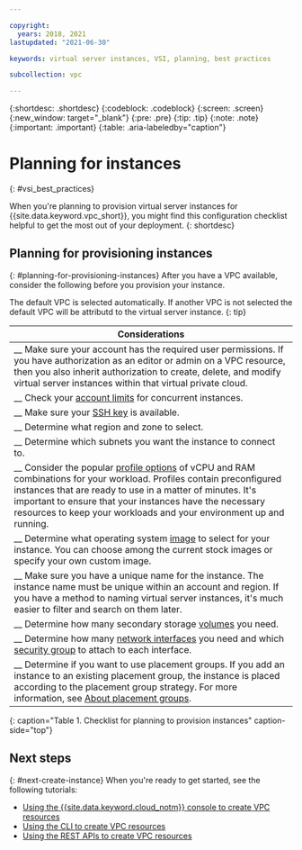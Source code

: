 ```yaml
---

copyright:
  years: 2018, 2021
lastupdated: "2021-06-30"

keywords: virtual server instances, VSI, planning, best practices

subcollection: vpc

---
```


{:shortdesc: .shortdesc}
{:codeblock: .codeblock}
{:screen: .screen}
{:new_window: target="_blank"}
{:pre: .pre}
{:tip: .tip}
{:note: .note}
{:important: .important}
{:table: .aria-labeledby="caption"}

# Planning for instances
{: #vsi_best_practices}

When you're planning to provision virtual server instances for {{site.data.keyword.vpc_short}}, you might find this configuration checklist helpful to get the most out of your deployment.
{: shortdesc}

## Planning for provisioning instances
{: #planning-for-provisioning-instances}
After you have a VPC available, consider the following before you provision your instance.

The default VPC is selected automatically. If another VPC is not selected the default VPC will be attributd to the virtual server instance.
{: tip}

|        Considerations|
|-------------------|
|__ Make sure your account has the required user permissions. If you have authorization as an editor or admin on a VPC resource, then you also inherit authorization to create, delete, and modify virtual server instances within that virtual private cloud.|
|__ Check your [account limits](/docs/vpc?topic=vpc-quotas) for concurrent instances. |
|__ Make sure your [SSH key](/docs/vpc?topic=vpc-ssh-keys#ssh-keys) is available.
|__ Determine what region and zone to select.|
|__ Determine which subnets you want the instance to connect to.|
|__ Consider the popular [profile options](/docs/vpc?topic=vpc-profiles#profiles) of vCPU and RAM combinations for your workload. Profiles contain preconfigured instances that are ready to use in a matter of minutes. It's important to ensure that your instances have the necessary resources to keep your workloads and your environment up and running.|
|__ Determine what operating system [image](/docs/vpc?topic=vpc-about-images) to select for your instance. You can choose among the current stock images or specify your own custom image. |
|__ Make sure you have a unique name for the instance. The instance name must be unique within an account and region. If you have a method to naming virtual server instances, it's much easier to filter and search on them later. |
|__ Determine how many secondary storage [volumes](/docs/vpc?topic=vpc-block-storage-about#secondary-data-volumes) you need. |
|__ Determine how many [network interfaces](/docs/vpc?topic=vpc-using-instance-vnics#about-network-interfaces) you need and which [security group](/docs/vpc?topic=vpc-using-security-groups) to attach to each interface.|
|__ Determine if you want to use placement groups. If you add an instance to an existing placement group, the instance is placed according to the placement group strategy. For more information, see [About placement groups](/docs/vpc?topic=vpc-about-placement-groups-for-vpc). |
{: caption="Table 1. Checklist for planning to provision instances" caption-side="top"}

## Next steps
{: #next-create-instance}
When you're ready to get started, see the following tutorials:
 * [Using the {{site.data.keyword.cloud_notm}} console to create VPC resources](/docs/vpc?topic=vpc-creating-a-vpc-using-the-ibm-cloud-console)
 * [Using the CLI to create VPC resources](/docs/vpc?topic=vpc-creating-a-vpc-using-cli)
 * [Using the REST APIs to create VPC resources](/docs/vpc?topic=vpc-creating-a-vpc-using-the-rest-apis)
